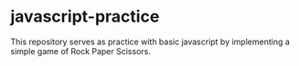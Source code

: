 # javascript-practice
This repository serves as practice with basic javascript by implementing a simple game of Rock Paper Scissors.
